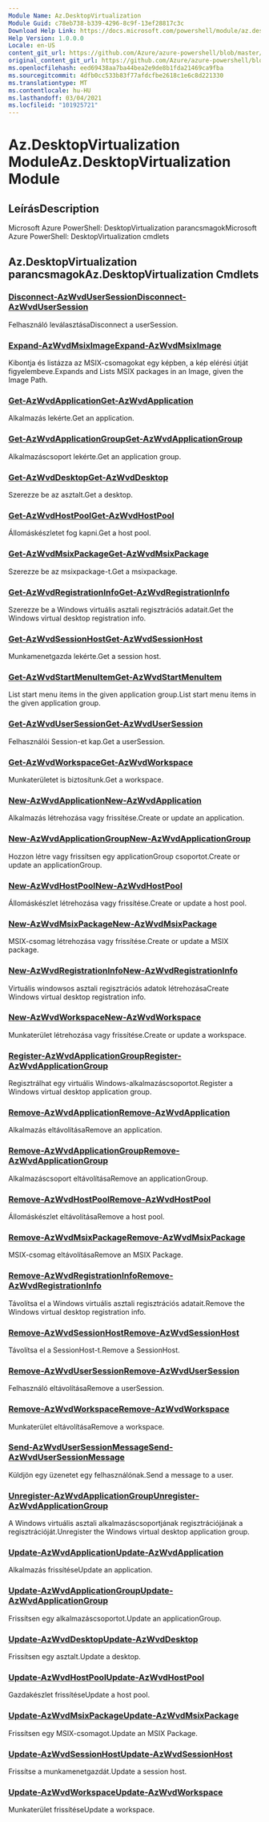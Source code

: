 ```yaml
---
Module Name: Az.DesktopVirtualization
Module Guid: c78eb738-b339-4296-8c9f-13ef28817c3c
Download Help Link: https://docs.microsoft.com/powershell/module/az.desktopvirtualization
Help Version: 1.0.0.0
Locale: en-US
content_git_url: https://github.com/Azure/azure-powershell/blob/master/src/DesktopVirtualization/help/Az.DesktopVirtualization.md
original_content_git_url: https://github.com/Azure/azure-powershell/blob/master/src/DesktopVirtualization/help/Az.DesktopVirtualization.md
ms.openlocfilehash: eed69438aa7ba44bea2e9de8b1fda21469ca9fba
ms.sourcegitcommit: 4dfb0cc533b83f77afdcfbe2618c1e6c8d221330
ms.translationtype: MT
ms.contentlocale: hu-HU
ms.lasthandoff: 03/04/2021
ms.locfileid: "101925721"
---
```

# <span data-ttu-id="823b5-101">Az.DesktopVirtualization Module</span><span class="sxs-lookup"><span data-stu-id="823b5-101">Az.DesktopVirtualization Module</span></span>
## <span data-ttu-id="823b5-102">Leírás</span><span class="sxs-lookup"><span data-stu-id="823b5-102">Description</span></span>
<span data-ttu-id="823b5-103">Microsoft Azure PowerShell: DesktopVirtualization parancsmagok</span><span class="sxs-lookup"><span data-stu-id="823b5-103">Microsoft Azure PowerShell: DesktopVirtualization cmdlets</span></span>

## <span data-ttu-id="823b5-104">Az.DesktopVirtualization parancsmagok</span><span class="sxs-lookup"><span data-stu-id="823b5-104">Az.DesktopVirtualization Cmdlets</span></span>
### [<span data-ttu-id="823b5-105">Disconnect-AzWvdUserSession</span><span class="sxs-lookup"><span data-stu-id="823b5-105">Disconnect-AzWvdUserSession</span></span>](Disconnect-AzWvdUserSession.md)
<span data-ttu-id="823b5-106">Felhasználó leválasztása</span><span class="sxs-lookup"><span data-stu-id="823b5-106">Disconnect a userSession.</span></span>

### [<span data-ttu-id="823b5-107">Expand-AzWvdMsixImage</span><span class="sxs-lookup"><span data-stu-id="823b5-107">Expand-AzWvdMsixImage</span></span>](Expand-AzWvdMsixImage.md)
<span data-ttu-id="823b5-108">Kibontja és listázza az MSIX-csomagokat egy képben, a kép elérési útját figyelembeve.</span><span class="sxs-lookup"><span data-stu-id="823b5-108">Expands and Lists MSIX packages in an Image, given the Image Path.</span></span>

### [<span data-ttu-id="823b5-109">Get-AzWvdApplication</span><span class="sxs-lookup"><span data-stu-id="823b5-109">Get-AzWvdApplication</span></span>](Get-AzWvdApplication.md)
<span data-ttu-id="823b5-110">Alkalmazás lekérte.</span><span class="sxs-lookup"><span data-stu-id="823b5-110">Get an application.</span></span>

### [<span data-ttu-id="823b5-111">Get-AzWvdApplicationGroup</span><span class="sxs-lookup"><span data-stu-id="823b5-111">Get-AzWvdApplicationGroup</span></span>](Get-AzWvdApplicationGroup.md)
<span data-ttu-id="823b5-112">Alkalmazáscsoport lekérte.</span><span class="sxs-lookup"><span data-stu-id="823b5-112">Get an application group.</span></span>

### [<span data-ttu-id="823b5-113">Get-AzWvdDesktop</span><span class="sxs-lookup"><span data-stu-id="823b5-113">Get-AzWvdDesktop</span></span>](Get-AzWvdDesktop.md)
<span data-ttu-id="823b5-114">Szerezze be az asztalt.</span><span class="sxs-lookup"><span data-stu-id="823b5-114">Get a desktop.</span></span>

### [<span data-ttu-id="823b5-115">Get-AzWvdHostPool</span><span class="sxs-lookup"><span data-stu-id="823b5-115">Get-AzWvdHostPool</span></span>](Get-AzWvdHostPool.md)
<span data-ttu-id="823b5-116">Állomáskészletet fog kapni.</span><span class="sxs-lookup"><span data-stu-id="823b5-116">Get a host pool.</span></span>

### [<span data-ttu-id="823b5-117">Get-AzWvdMsixPackage</span><span class="sxs-lookup"><span data-stu-id="823b5-117">Get-AzWvdMsixPackage</span></span>](Get-AzWvdMsixPackage.md)
<span data-ttu-id="823b5-118">Szerezze be az msixpackage-t.</span><span class="sxs-lookup"><span data-stu-id="823b5-118">Get a msixpackage.</span></span>

### [<span data-ttu-id="823b5-119">Get-AzWvdRegistrationInfo</span><span class="sxs-lookup"><span data-stu-id="823b5-119">Get-AzWvdRegistrationInfo</span></span>](Get-AzWvdRegistrationInfo.md)
<span data-ttu-id="823b5-120">Szerezze be a Windows virtuális asztali regisztrációs adatait.</span><span class="sxs-lookup"><span data-stu-id="823b5-120">Get the Windows virtual desktop registration info.</span></span>

### [<span data-ttu-id="823b5-121">Get-AzWvdSessionHost</span><span class="sxs-lookup"><span data-stu-id="823b5-121">Get-AzWvdSessionHost</span></span>](Get-AzWvdSessionHost.md)
<span data-ttu-id="823b5-122">Munkamenetgazda lekérte.</span><span class="sxs-lookup"><span data-stu-id="823b5-122">Get a session host.</span></span>

### [<span data-ttu-id="823b5-123">Get-AzWvdStartMenuItem</span><span class="sxs-lookup"><span data-stu-id="823b5-123">Get-AzWvdStartMenuItem</span></span>](Get-AzWvdStartMenuItem.md)
<span data-ttu-id="823b5-124">List start menu items in the given application group.</span><span class="sxs-lookup"><span data-stu-id="823b5-124">List start menu items in the given application group.</span></span>

### [<span data-ttu-id="823b5-125">Get-AzWvdUserSession</span><span class="sxs-lookup"><span data-stu-id="823b5-125">Get-AzWvdUserSession</span></span>](Get-AzWvdUserSession.md)
<span data-ttu-id="823b5-126">Felhasználói Session-et kap.</span><span class="sxs-lookup"><span data-stu-id="823b5-126">Get a userSession.</span></span>

### [<span data-ttu-id="823b5-127">Get-AzWvdWorkspace</span><span class="sxs-lookup"><span data-stu-id="823b5-127">Get-AzWvdWorkspace</span></span>](Get-AzWvdWorkspace.md)
<span data-ttu-id="823b5-128">Munkaterületet is biztosítunk.</span><span class="sxs-lookup"><span data-stu-id="823b5-128">Get a workspace.</span></span>

### [<span data-ttu-id="823b5-129">New-AzWvdApplication</span><span class="sxs-lookup"><span data-stu-id="823b5-129">New-AzWvdApplication</span></span>](New-AzWvdApplication.md)
<span data-ttu-id="823b5-130">Alkalmazás létrehozása vagy frissítése.</span><span class="sxs-lookup"><span data-stu-id="823b5-130">Create or update an application.</span></span>

### [<span data-ttu-id="823b5-131">New-AzWvdApplicationGroup</span><span class="sxs-lookup"><span data-stu-id="823b5-131">New-AzWvdApplicationGroup</span></span>](New-AzWvdApplicationGroup.md)
<span data-ttu-id="823b5-132">Hozzon létre vagy frissítsen egy applicationGroup csoportot.</span><span class="sxs-lookup"><span data-stu-id="823b5-132">Create or update an applicationGroup.</span></span>

### [<span data-ttu-id="823b5-133">New-AzWvdHostPool</span><span class="sxs-lookup"><span data-stu-id="823b5-133">New-AzWvdHostPool</span></span>](New-AzWvdHostPool.md)
<span data-ttu-id="823b5-134">Állomáskészlet létrehozása vagy frissítése.</span><span class="sxs-lookup"><span data-stu-id="823b5-134">Create or update a host pool.</span></span>

### [<span data-ttu-id="823b5-135">New-AzWvdMsixPackage</span><span class="sxs-lookup"><span data-stu-id="823b5-135">New-AzWvdMsixPackage</span></span>](New-AzWvdMsixPackage.md)
<span data-ttu-id="823b5-136">MSIX-csomag létrehozása vagy frissítése.</span><span class="sxs-lookup"><span data-stu-id="823b5-136">Create or update a MSIX package.</span></span>

### [<span data-ttu-id="823b5-137">New-AzWvdRegistrationInfo</span><span class="sxs-lookup"><span data-stu-id="823b5-137">New-AzWvdRegistrationInfo</span></span>](New-AzWvdRegistrationInfo.md)
<span data-ttu-id="823b5-138">Virtuális windowsos asztali regisztrációs adatok létrehozása</span><span class="sxs-lookup"><span data-stu-id="823b5-138">Create Windows virtual desktop registration info.</span></span>

### [<span data-ttu-id="823b5-139">New-AzWvdWorkspace</span><span class="sxs-lookup"><span data-stu-id="823b5-139">New-AzWvdWorkspace</span></span>](New-AzWvdWorkspace.md)
<span data-ttu-id="823b5-140">Munkaterület létrehozása vagy frissítése.</span><span class="sxs-lookup"><span data-stu-id="823b5-140">Create or update a workspace.</span></span>

### [<span data-ttu-id="823b5-141">Register-AzWvdApplicationGroup</span><span class="sxs-lookup"><span data-stu-id="823b5-141">Register-AzWvdApplicationGroup</span></span>](Register-AzWvdApplicationGroup.md)
<span data-ttu-id="823b5-142">Regisztrálhat egy virtuális Windows-alkalmazáscsoportot.</span><span class="sxs-lookup"><span data-stu-id="823b5-142">Register a Windows virtual desktop application group.</span></span>

### [<span data-ttu-id="823b5-143">Remove-AzWvdApplication</span><span class="sxs-lookup"><span data-stu-id="823b5-143">Remove-AzWvdApplication</span></span>](Remove-AzWvdApplication.md)
<span data-ttu-id="823b5-144">Alkalmazás eltávolítása</span><span class="sxs-lookup"><span data-stu-id="823b5-144">Remove an application.</span></span>

### [<span data-ttu-id="823b5-145">Remove-AzWvdApplicationGroup</span><span class="sxs-lookup"><span data-stu-id="823b5-145">Remove-AzWvdApplicationGroup</span></span>](Remove-AzWvdApplicationGroup.md)
<span data-ttu-id="823b5-146">Alkalmazáscsoport eltávolítása</span><span class="sxs-lookup"><span data-stu-id="823b5-146">Remove an applicationGroup.</span></span>

### [<span data-ttu-id="823b5-147">Remove-AzWvdHostPool</span><span class="sxs-lookup"><span data-stu-id="823b5-147">Remove-AzWvdHostPool</span></span>](Remove-AzWvdHostPool.md)
<span data-ttu-id="823b5-148">Állomáskészlet eltávolítása</span><span class="sxs-lookup"><span data-stu-id="823b5-148">Remove a host pool.</span></span>

### [<span data-ttu-id="823b5-149">Remove-AzWvdMsixPackage</span><span class="sxs-lookup"><span data-stu-id="823b5-149">Remove-AzWvdMsixPackage</span></span>](Remove-AzWvdMsixPackage.md)
<span data-ttu-id="823b5-150">MSIX-csomag eltávolítása</span><span class="sxs-lookup"><span data-stu-id="823b5-150">Remove an MSIX Package.</span></span>

### [<span data-ttu-id="823b5-151">Remove-AzWvdRegistrationInfo</span><span class="sxs-lookup"><span data-stu-id="823b5-151">Remove-AzWvdRegistrationInfo</span></span>](Remove-AzWvdRegistrationInfo.md)
<span data-ttu-id="823b5-152">Távolítsa el a Windows virtuális asztali regisztrációs adatait.</span><span class="sxs-lookup"><span data-stu-id="823b5-152">Remove the Windows virtual desktop registration info.</span></span>

### [<span data-ttu-id="823b5-153">Remove-AzWvdSessionHost</span><span class="sxs-lookup"><span data-stu-id="823b5-153">Remove-AzWvdSessionHost</span></span>](Remove-AzWvdSessionHost.md)
<span data-ttu-id="823b5-154">Távolítsa el a SessionHost-t.</span><span class="sxs-lookup"><span data-stu-id="823b5-154">Remove a SessionHost.</span></span>

### [<span data-ttu-id="823b5-155">Remove-AzWvdUserSession</span><span class="sxs-lookup"><span data-stu-id="823b5-155">Remove-AzWvdUserSession</span></span>](Remove-AzWvdUserSession.md)
<span data-ttu-id="823b5-156">Felhasználó eltávolítása</span><span class="sxs-lookup"><span data-stu-id="823b5-156">Remove a userSession.</span></span>

### [<span data-ttu-id="823b5-157">Remove-AzWvdWorkspace</span><span class="sxs-lookup"><span data-stu-id="823b5-157">Remove-AzWvdWorkspace</span></span>](Remove-AzWvdWorkspace.md)
<span data-ttu-id="823b5-158">Munkaterület eltávolítása</span><span class="sxs-lookup"><span data-stu-id="823b5-158">Remove a workspace.</span></span>

### [<span data-ttu-id="823b5-159">Send-AzWvdUserSessionMessage</span><span class="sxs-lookup"><span data-stu-id="823b5-159">Send-AzWvdUserSessionMessage</span></span>](Send-AzWvdUserSessionMessage.md)
<span data-ttu-id="823b5-160">Küldjön egy üzenetet egy felhasználónak.</span><span class="sxs-lookup"><span data-stu-id="823b5-160">Send a message to a user.</span></span>

### [<span data-ttu-id="823b5-161">Unregister-AzWvdApplicationGroup</span><span class="sxs-lookup"><span data-stu-id="823b5-161">Unregister-AzWvdApplicationGroup</span></span>](Unregister-AzWvdApplicationGroup.md)
<span data-ttu-id="823b5-162">A Windows virtuális asztali alkalmazáscsoportjának regisztrációjának a regisztrációját.</span><span class="sxs-lookup"><span data-stu-id="823b5-162">Unregister the Windows virtual desktop application group.</span></span>

### [<span data-ttu-id="823b5-163">Update-AzWvdApplication</span><span class="sxs-lookup"><span data-stu-id="823b5-163">Update-AzWvdApplication</span></span>](Update-AzWvdApplication.md)
<span data-ttu-id="823b5-164">Alkalmazás frissítése</span><span class="sxs-lookup"><span data-stu-id="823b5-164">Update an application.</span></span>

### [<span data-ttu-id="823b5-165">Update-AzWvdApplicationGroup</span><span class="sxs-lookup"><span data-stu-id="823b5-165">Update-AzWvdApplicationGroup</span></span>](Update-AzWvdApplicationGroup.md)
<span data-ttu-id="823b5-166">Frissítsen egy alkalmazáscsoportot.</span><span class="sxs-lookup"><span data-stu-id="823b5-166">Update an applicationGroup.</span></span>

### [<span data-ttu-id="823b5-167">Update-AzWvdDesktop</span><span class="sxs-lookup"><span data-stu-id="823b5-167">Update-AzWvdDesktop</span></span>](Update-AzWvdDesktop.md)
<span data-ttu-id="823b5-168">Frissítsen egy asztalt.</span><span class="sxs-lookup"><span data-stu-id="823b5-168">Update a desktop.</span></span>

### [<span data-ttu-id="823b5-169">Update-AzWvdHostPool</span><span class="sxs-lookup"><span data-stu-id="823b5-169">Update-AzWvdHostPool</span></span>](Update-AzWvdHostPool.md)
<span data-ttu-id="823b5-170">Gazdakészlet frissítése</span><span class="sxs-lookup"><span data-stu-id="823b5-170">Update a host pool.</span></span>

### [<span data-ttu-id="823b5-171">Update-AzWvdMsixPackage</span><span class="sxs-lookup"><span data-stu-id="823b5-171">Update-AzWvdMsixPackage</span></span>](Update-AzWvdMsixPackage.md)
<span data-ttu-id="823b5-172">Frissítsen egy MSIX-csomagot.</span><span class="sxs-lookup"><span data-stu-id="823b5-172">Update an  MSIX Package.</span></span>

### [<span data-ttu-id="823b5-173">Update-AzWvdSessionHost</span><span class="sxs-lookup"><span data-stu-id="823b5-173">Update-AzWvdSessionHost</span></span>](Update-AzWvdSessionHost.md)
<span data-ttu-id="823b5-174">Frissítse a munkamenetgazdát.</span><span class="sxs-lookup"><span data-stu-id="823b5-174">Update a session host.</span></span>

### [<span data-ttu-id="823b5-175">Update-AzWvdWorkspace</span><span class="sxs-lookup"><span data-stu-id="823b5-175">Update-AzWvdWorkspace</span></span>](Update-AzWvdWorkspace.md)
<span data-ttu-id="823b5-176">Munkaterület frissítése</span><span class="sxs-lookup"><span data-stu-id="823b5-176">Update a workspace.</span></span>

